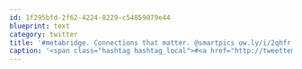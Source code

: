```yaml
---
id: 1f295bfd-2f62-4224-8229-c54859079e44
blueprint: text
category: twitter
title: '#metabridge. Connections that matter. @smartpics ow.ly/i/2qhfr'
caption: '<span class="hashtag hashtag_local">#<a href="http://tweettemp.darylchymko.ca/?tag=metabridge">metabridge</a>. Connections that matter. <span class="username username_linked">@<a href="https://twitter.com/smartpics" title="smart pics">smartpics</a></span> <a href="http://ow.ly/i/2qhfr" title="http://ow.ly/i/2qhfr" class="link link_untco">ow.ly/i/2qhfr</a>'
---
```

